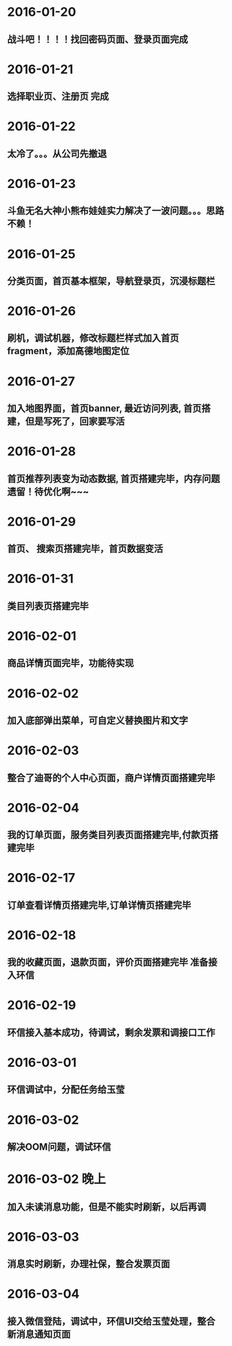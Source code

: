 # 2016-01-20
## 战斗吧！！！！找回密码页面、登录页面完成
# 2016-01-21
## 选择职业页、注册页 完成
# 2016-01-22
## 太冷了。。。从公司先撤退
# 2016-01-23
## 斗鱼无名大神小熊布娃娃实力解决了一波问题。。。思路不赖！
# 2016-01-25
##  分类页面，首页基本框架，导航登录页，沉浸标题栏
# 2016-01-26
##  刷机，调试机器，修改标题栏样式加入首页fragment，添加高德地图定位
# 2016-01-27
##  加入地图界面，首页banner, 最近访问列表, 首页搭建，但是写死了，回家要写活
# 2016-01-28
##  首页推荐列表变为动态数据, 首页搭建完毕，内存问题遗留！待优化啊~~~
# 2016-01-29
## 首页、 搜索页搭建完毕，首页数据变活
# 2016-01-31
## 类目列表页搭建完毕
# 2016-02-01
## 商品详情页面完毕，功能待实现
# 2016-02-02
## 加入底部弹出菜单，可自定义替换图片和文字
# 2016-02-03
## 整合了迪哥的个人中心页面，商户详情页面搭建完毕
# 2016-02-04
## 我的订单页面，服务类目列表页面搭建完毕,付款页搭建完毕
# 2016-02-17
## 订单查看详情页搭建完毕,订单详情页搭建完毕
# 2016-02-18
## 我的收藏页面，退款页面，评价页面搭建完毕 准备接入环信
# 2016-02-19
## 环信接入基本成功，待调试，剩余发票和调接口工作
# 2016-03-01
## 环信调试中，分配任务给玉莹
# 2016-03-02
## 解决OOM问题，调试环信
# 2016-03-02 晚上
## 加入未读消息功能，但是不能实时刷新，以后再调
# 2016-03-03
## 消息实时刷新，办理社保，整合发票页面
# 2016-03-04
## 接入微信登陆，调试中，环信UI交给玉莹处理，整合新消息通知页面
